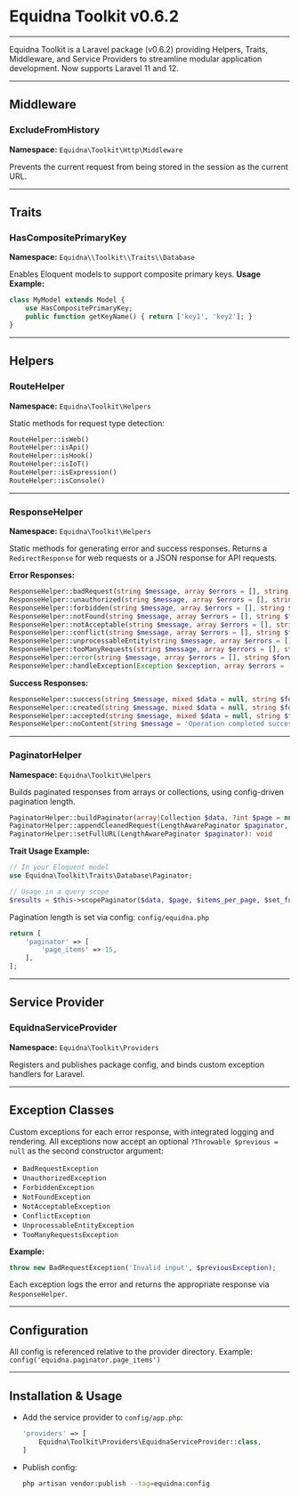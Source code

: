 # Equidna Toolkit v0.6.2

---

Equidna Toolkit is a Laravel package (v0.6.2) providing Helpers, Traits, Middleware, and Service Providers to streamline modular application development. Now supports Laravel 11 and 12.

---

## Middleware

### ExcludeFromHistory

**Namespace:** `Equidna\Toolkit\Http\Middleware`

Prevents the current request from being stored in the session as the current URL.

---

## Traits

### HasCompositePrimaryKey

**Namespace:** `Equidna\\Toolkit\\Traits\\Database`

Enables Eloquent models to support composite primary keys.
**Usage Example:**

```php
class MyModel extends Model {
    use HasCompositePrimaryKey;
    public function getKeyName() { return ['key1', 'key2']; }
}
```

---

## Helpers

### RouteHelper

**Namespace:** `Equidna\Toolkit\Helpers`

Static methods for request type detection:

```php
RouteHelper::isWeb()
RouteHelper::isApi()
RouteHelper::isHook()
RouteHelper::isIoT()
RouteHelper::isExpression()
RouteHelper::isConsole()
```

---

### ResponseHelper

**Namespace:** `Equidna\Toolkit\Helpers`

Static methods for generating error and success responses.
Returns a `RedirectResponse` for web requests or a JSON response for API requests.

**Error Responses:**

```php
ResponseHelper::badRequest(string $message, array $errors = [], string $forward_url = null)
ResponseHelper::unauthorized(string $message, array $errors = [], string $forward_url = null)
ResponseHelper::forbidden(string $message, array $errors = [], string $forward_url = null)
ResponseHelper::notFound(string $message, array $errors = [], string $forward_url = null)
ResponseHelper::notAcceptable(string $message, array $errors = [], string $forward_url = null)
ResponseHelper::conflict(string $message, array $errors = [], string $forward_url = null)
ResponseHelper::unprocessableEntity(string $message, array $errors = [], string $forward_url = null)
ResponseHelper::tooManyRequests(string $message, array $errors = [], string $forward_url = null)
ResponseHelper::error(string $message, array $errors = [], string $forward_url = null)
ResponseHelper::handleException(Exception $exception, array $errors = [], string $forward_url = null)
```

**Success Responses:**

```php
ResponseHelper::success(string $message, mixed $data = null, string $forward_url = null)
ResponseHelper::created(string $message, mixed $data = null, string $forward_url = null)
ResponseHelper::accepted(string $message, mixed $data = null, string $forward_url = null)
ResponseHelper::noContent(string $message = 'Operation completed successfully', string $forward_url = null)
```

---

### PaginatorHelper

**Namespace:** `Equidna\Toolkit\Helpers`

Builds paginated responses from arrays or collections, using config-driven pagination length.

```php
PaginatorHelper::buildPaginator(array|Collection $data, ?int $page = null, ?int $items_per_page = null, bool $set_full_url = false): LengthAwarePaginator
PaginatorHelper::appendCleanedRequest(LengthAwarePaginator $paginator, Request $request): void
PaginatorHelper::setFullURL(LengthAwarePaginator $paginator): void
```

**Trait Usage Example:**

```php
// In your Eloquent model
use Equidna\Toolkit\Traits\Database\Paginator;

// Usage in a query scope
$results = $this->scopePaginator($data, $page, $items_per_page, $set_full_url, $transformation);
```

Pagination length is set via config:
`config/equidna.php`

```php
return [
    'paginator' => [
        'page_items' => 15,
    ],
];
```

---

## Service Provider

### EquidnaServiceProvider

**Namespace:** `Equidna\Toolkit\Providers`

Registers and publishes package config, and binds custom exception handlers for Laravel.

---

## Exception Classes

Custom exceptions for each error response, with integrated logging and rendering. All exceptions now accept an optional `?Throwable $previous = null` as the second constructor argument:

- `BadRequestException`
- `UnauthorizedException`
- `ForbiddenException`
- `NotFoundException`
- `NotAcceptableException`
- `ConflictException`
- `UnprocessableEntityException`
- `TooManyRequestsException`

**Example:**

```php
throw new BadRequestException('Invalid input', $previousException);
```

Each exception logs the error and returns the appropriate response via `ResponseHelper`.

---

## Configuration

All config is referenced relative to the provider directory.
Example:
`config('equidna.paginator.page_items')`

---

## Installation & Usage

- Add the service provider to `config/app.php`:
  ```php
  'providers' => [
      Equidna\Toolkit\Providers\EquidnaServiceProvider::class,
  ]
  ```
- Publish config:
  ```sh
  php artisan vendor:publish --tag=equidna:config
  ```
